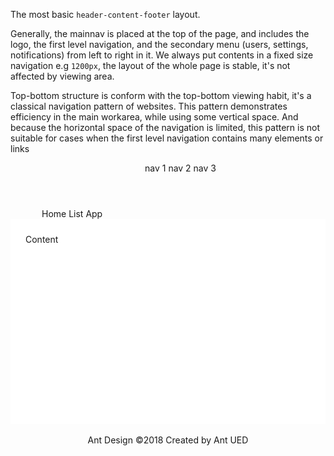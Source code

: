 ﻿<Codebox Title="Header-Content-Footer">
    <Description>
        <p>
            The most basic <code>header-content-footer</code> layout.
        </p>
        <p>
            Generally, the mainnav is placed at the top of the page, and includes the logo, the first level navigation, and the secondary menu (users, settings, notifications) from left to right in it. We always put contents in a fixed size navigation  e.g <code>1200px</code>, the layout of the whole page is stable, it's not affected by viewing area.
        </p>
        <p>
            Top-bottom structure is conform with the top-bottom viewing habit, it's a classical navigation pattern of websites. This pattern demonstrates efficiency in the main workarea, while using some vertical space. And because the horizontal space of the navigation is limited, this pattern is not suitable for cases when the first level navigation contains many elements or links
        </p>
    </Description>
    <Demo>
        <Layout>
            <Header>
                <div class="logo" />
                <Menu Theme="MenuTheme.Dark" Mode="MenuMode.Horizontal" DefaultSelectedItems="@(new[] {"2"})">
                    <MenuItem Key="1">nav 1</MenuItem>
                    <MenuItem Key="2">nav 2</MenuItem>
                    <MenuItem Key="3">nav 3</MenuItem>
                </Menu>
            </Header>
            <Content style="padding: 0 50px">
                <Breadcrumb style="margin: 16px 0">
                        <BreadcrumbItem>Home</BreadcrumbItem>
                        <BreadcrumbItem>List</BreadcrumbItem>
                        <BreadcrumbItem>App</BreadcrumbItem>
                </Breadcrumb>
                <div class="site-layout-content">Content</div>
            </Content>
            <Footer style="text-align:center">Ant Design ©2018 Created by Ant UED</Footer>
        </Layout>
    </Demo>
</Codebox>
<style>
    .site-layout-content {
        background: #fff;
        padding: 24px;
        min-height: 280px;
    }

    #components-layout-demo-casual .logo {
        width: 120px;
        height: 31px;
        background: rgba(255, 255, 255, 0.2);
        margin: 16px 24px 16px 0;
        float: left;
    }
</style>
